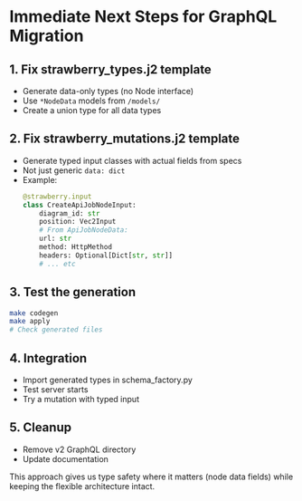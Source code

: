 # Immediate Next Steps for GraphQL Migration

## 1. Fix strawberry_types.j2 template
- Generate data-only types (no Node interface)
- Use `*NodeData` models from `/models/`
- Create a union type for all data types

## 2. Fix strawberry_mutations.j2 template  
- Generate typed input classes with actual fields from specs
- Not just generic `data: dict`
- Example:
  ```python
  @strawberry.input
  class CreateApiJobNodeInput:
      diagram_id: str
      position: Vec2Input
      # From ApiJobNodeData:
      url: str
      method: HttpMethod
      headers: Optional[Dict[str, str]]
      # ... etc
  ```

## 3. Test the generation
```bash
make codegen
make apply
# Check generated files
```

## 4. Integration
- Import generated types in schema_factory.py
- Test server starts
- Try a mutation with typed input

## 5. Cleanup
- Remove v2 GraphQL directory
- Update documentation

This approach gives us type safety where it matters (node data fields) while keeping the flexible architecture intact.